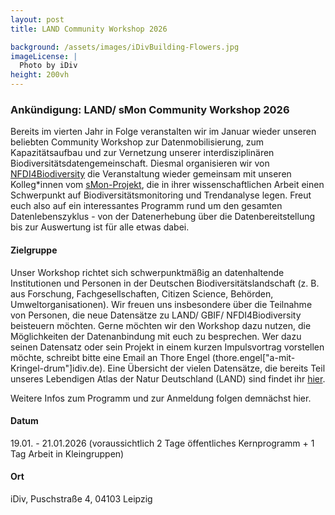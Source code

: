```yaml
---
layout: post 
title: LAND Community Workshop 2026

background: /assets/images/iDivBuilding-Flowers.jpg
imageLicense: |
  Photo by iDiv
height: 200vh 
---
```


### Ankündigung: LAND/ sMon Community Workshop 2026

Bereits im vierten Jahr in Folge veranstalten wir im Januar wieder unseren beliebten Community Workshop zur Datenmobilisierung, zum Kapazitätsaufbau und zur Vernetzung unserer interdisziplinären Biodiversitätsdatengemeinschaft. Diesmal organisieren wir von [NFDI4Biodiversity](https://www.nfdi4biodiversity.org/de/) die Veranstaltung wieder gemeinsam mit unseren Kolleg\*innen vom [sMon-Projekt](#0), die in ihrer wissenschaftlichen Arbeit einen Schwerpunkt auf Biodiversitätsmonitoring und Trendanalyse legen. Freut euch also auf ein interessantes Programm rund um den gesamten Datenlebenszyklus - von der Datenerhebung über die Datenbereitstellung bis zur Auswertung ist für alle etwas dabei.

#### Zielgruppe

Unser Workshop richtet sich schwerpunktmäßig an datenhaltende Institutionen und Personen in der Deutschen Biodiversitätslandschaft (z. B. aus Forschung, Fachgesellschaften, Citizen Science, Behörden, Umweltorganisationen). Wir freuen uns insbesondere über die Teilnahme von Personen, die neue Datensätze zu LAND/ GBIF/ NFDI4Biodiversity beisteuern möchten. Gerne möchten wir den Workshop dazu nutzen, die Möglichkeiten der Datenanbindung mit euch zu besprechen. Wer dazu seinen Datensatz oder sein Projekt in einem kurzen Impulsvortrag vorstellen möchte, schreibt bitte eine Email an Thore Engel (thore.engel["a-mit-Kringel-drum"]idiv.de). Eine Übersicht der vielen Datensätze, die bereits Teil unseres Lebendigen Atlas der Natur Deutschland (LAND) sind findet ihr [hier](https://land.gbif.de/occurrence/search/?view=datasets).

Weitere Infos zum Programm und zur Anmeldung folgen demnächst hier.

#### Datum

19.01. - 21.01.2026 (voraussichtlich 2 Tage öffentliches Kernprogramm + 1 Tag Arbeit in Kleingruppen)

#### Ort

iDiv, Puschstraße 4, 04103 Leipzig
